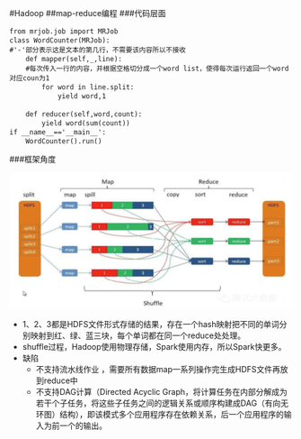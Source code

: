 #Hadoop
##map-reduce编程
###代码层面

```
from mrjob.job import MRJob
class WordCounter(MRJob):
#'-'部分表示这是文本的第几行，不需要该内容所以不接收
    def mapper(self,_,line):
    #每次传入一行的内容，并根据空格切分成一个word list，使得每次运行返回一个word对应coun为1
        for word in line.split:
            yield word,1

    def reducer(self,word,count):
        yield word(sum(count))
if __name__=='__main__':
    WordCounter().run()

```

###框架角度

![   ](https://github.com/woshiellen117/Basic-Knowledge/raw/master/Hadoop/pic/1.png)

* 1、2、3都是HDFS文件形式存储的结果，存在一个hash映射把不同的单词分别映射到红、绿、蓝三块，每个单词都在同一个reduce处处理。
* shuffle过程，Hadoop使用物理存储，Spark使用内存，所以Spark快更多。
* 缺陷
  * 不支持流水线作业 ，需要所有数据map一系列操作完生成HDFS文件再放到reduce中
  * 不支持DAG计算（Directed Acyclic Graph，将计算任务在内部分解成为若干个子任务，将这些子任务之间的逻辑关系或顺序构建成DAG（有向无环图）结构），即该模式多个应用程序存在依赖关系，后一个应用程序的输入为前一个的输出。